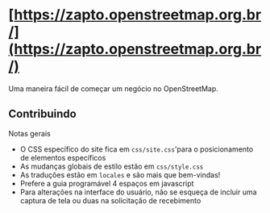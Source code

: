 # [https://zapto.openstreetmap.org.br/](https://zapto.openstreetmap.org.br/)

Uma maneira fácil de começar um negócio no OpenStreetMap.


## Contribuindo
Notas gerais
* O CSS específico do site fica em ``css/site.css``'para o posicionamento de elementos específicos
* As mudanças globais de estilo estão em ```css/style.css```
* As traduções estão em ```locales``` e são mais que bem-vindas!
* Prefere a guia programável 4 espaços em javascript
* Para alterações na interface do usuário, não se esqueça de incluir uma captura de tela ou duas na solicitação de recebimento
 

